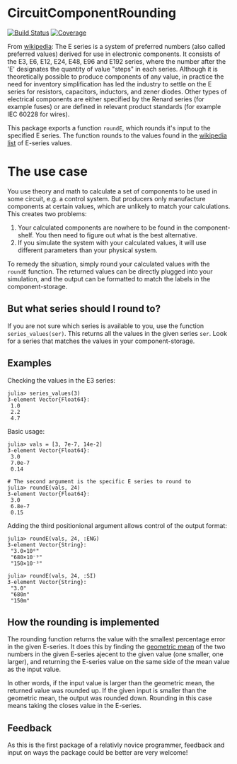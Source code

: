 # CircuitComponentRounding

<!---[![Stable](https://img.shields.io/badge/docs-stable-blue.svg)](https://KronosTheLate.github.io/CircuitComponentRounding.jl/stable)--->
<!---[![Dev](https://img.shields.io/badge/docs-dev-blue.svg)](https://KronosTheLate.github.io/CircuitComponentRounding.jl/dev)--->
[![Build Status](https://github.com/KronosTheLate/CircuitComponentRounding.jl/workflows/CI/badge.svg)](https://github.com/KronosTheLate/CircuitComponentRounding.jl/actions)
[![Coverage](https://codecov.io/gh/KronosTheLate/CircuitComponentRounding.jl/branch/master/graph/badge.svg)](https://codecov.io/gh/KronosTheLate/CircuitComponentRounding.jl)

From [wikipedia](https://en.wikipedia.org/wiki/E_series_of_preferred_numbers):
The E series is a system of preferred numbers (also called preferred values) derived for use in electronic components. It consists of the E3, E6, E12, E24, E48, E96 and E192 series, where the number after the 'E' designates the quantity of value "steps" in each series. Although it is theoretically possible to produce components of any value, in practice the need for inventory simplification has led the industry to settle on the E series for resistors, capacitors, inductors, and zener diodes. Other types of electrical components are either specified by the Renard series (for example fuses) or are defined in relevant product standards (for example IEC 60228 for wires).

This package exports a function `roundE`, which rounds it's input to the specified E series. The function rounds to the values found in the [wikipedia list](https://en.wikipedia.org/wiki/E_series_of_preferred_numbers#Lists) of E-series values.

# The use case
You use theory and math to calculate a set of components to be used in some circuit, e.g. a control system. But producers only manufacture components at certain values, which are unlikely to match your calculations. This creates two problems:
1) Your calculated components are nowhere to be found in the component-shelf. You then need to figure out what is the best alternative.
2) If you simulate the system with your calculated values, it will use different parameters than your physical system.

To remedy the situation, simply round your calculated values with the `roundE` function. The returned values can be directly plugged into your simulation, and the output can be formatted to match the labels in the component-storage.

## But what series should I round to?
If you are not sure which series is available to you, use the function `series_values(ser)`. This returns all the values in the given series `ser`. Look for a series that matches the values in your component-storage.

## Examples
Checking the values in the E3 series:
```julia-repl
julia> series_values(3)
3-element Vector{Float64}:
 1.0
 2.2
 4.7
```

Basic usage:
```julia-repl
julia> vals = [3, 7e-7, 14e-2]
3-element Vector{Float64}:
 3.0
 7.0e-7
 0.14

# The second argument is the specific E series to round to
julia> roundE(vals, 24)
3-element Vector{Float64}:
 3.0
 6.8e-7
 0.15
 ```

Adding the third positionional argument allows 
control of the output format:
```julia-repl
julia> roundE(vals, 24, :ENG)
3-element Vector{String}:
 "3.0×10⁰"
 "680×10⁻⁹"
 "150×10⁻³"
```

```julia-repl
julia> roundE(vals, 24, :SI)
3-element Vector{String}:
 "3.0"
 "680n"
 "150m"
```

## How the rounding is implemented
The rounding function returns the value with the smallest percentage error in the given E-series.
It does this by finding the [geometric mean](https://en.wikipedia.org/wiki/Geometric_mean) of the 
two numbers in the given E-series ajecent to the given value (one smaller, one larger), and 
returning the E-series value on the same side of the mean value as the input value.

In other words, if the input value is larger than the geometric mean, the returned value was rounded up. 
If the given input is smaller than the geometric mean, the output was rounded down. Rounding in this case 
means taking the closes value in the E-series.
  
  
## Feedback
As this is the first package of a relativly novice programmer, feedback and input on ways the package could be better are very welcome!

